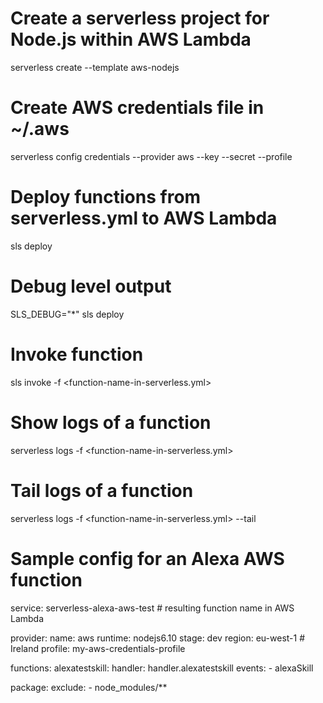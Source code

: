 # Create a serverless project for Node.js within AWS Lambda
serverless create --template aws-nodejs

# Create AWS credentials file in ~/.aws
serverless config credentials --provider aws --key <access-key-id> --secret <secret> --profile <profilename>

# Deploy functions from serverless.yml to AWS Lambda
sls deploy

# Debug level output
SLS_DEBUG="*" sls deploy

# Invoke function
sls invoke -f <function-name-in-serverless.yml>

# Show logs of a function
serverless logs -f <function-name-in-serverless.yml>

# Tail logs of a function
serverless logs -f <function-name-in-serverless.yml> --tail

# Sample config for an Alexa AWS function
service: serverless-alexa-aws-test # resulting function name in AWS Lambda

provider:
  name: aws
  runtime: nodejs6.10
  stage: dev
  region: eu-west-1 # Ireland
  profile: my-aws-credentials-profile

functions:
  alexatestskill:
    handler: handler.alexatestskill
    events:
      - alexaSkill

package:
  exclude:
    - node_modules/**